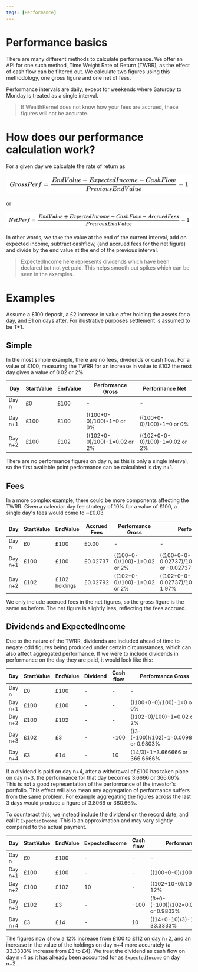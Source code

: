 ```yaml
---
tags: [Performance]
---
```


# Performance basics

There are many different methods to calculate performance. We offer an API for one such method, Time Weight Rate of Return (TWRR), as the effect of cash flow can be filtered out. We calculate two figures using this methodology, one gross figure and one net of fees. 

Performance intervals are daily, except for weekends where Saturday to Monday is treated as a single interval.

<!-- theme: warning -->
> If WealthKernel does not know how your fees are accrued, these figures will not be accurate.

# How does our performance calculation work?

For a given day we calculate the rate of return as 

<!--TODO: Could make this mermaid diagram when stoplight supports mermaid v10.9.0 https://mermaid.js.org/config/math.html -->

![grossperf.png](../../assets/images/grossperf.png)

or

![netperf.png](../../assets/images/netperf.png)

In other words, we take the value at the end of the current interval, add on expected income, subtract cashflow, (and accrued fees for the net figure) and divide by the end value at the end of the previous interval.

<!-- theme: info -->
> ExpectedIncome here represents dividends which have been declared but not yet paid. This helps smooth out spikes which can be seen in the examples.

# Examples

Assume a £100 deposit, a £2 increase in value after holding the assets for a day, and £1 on days after. For illustrative purposes settlement is assumed to be T+1.

## Simple

In the most simple example, there are no fees, dividends or cash flow. For a value of £100, measuring the TWRR for an increase in value to £102 the next day gives a value of 0.02 or 2%.

|Day|StartValue|EndValue|Performance Gross|Performance Net|
|--------|--------|--------|--------|--------|
|Day n|£0|£100|-|-|
|Day n+1|£100|£100|((100+0-0)/100)-1=0 or 0%|((100+0-0)/100)-1=0 or 0%|
|Day n+2|£100|£102|((102+0-0)/100)-1=0.02 or 2%|((102+0-0-0)/100)-1=0.02 or 2%|

There are no performance figures on day n, as this is only a single interval, so the first available point performance can be calculated is day n+1.

## Fees

In a more complex example, there could be more components affecting the TWRR. Given a calendar day fee strategy of 10% for a value of £100, a single day's fees would come to ~£0.03.

|Day|StartValue|EndValue|Accrued Fees|Performance Gross|Performance Net|
|--------|--------|--------|--------|--------|--------|
|Day n|£0|£100|£0.00|-|-|
|Day n+1|£100|£100|£0.02737|((100+0-0)/100)-1=0.02 or 2%|((100+0-0-0.02737)/100)-1=-0.0002737 or -0.02737%|
|Day n+2|£102|£102 holdings|£0.02792|((102+0-0)/100)-1=0.02 or 2%|((102+0-0-0.02737)/100)-1=0.0197 or 1.97%|

We only include accrued fees in the net figures, so the gross figure is the same as before. The net figure is slightly less, reflecting the fees accrued.

## Dividends and ExpectedIncome

Due to the nature of the TWRR, dividends are included ahead of time to negate odd figures being produced under certain circumstances, which can also affect aggregated performance. If we were to include dividends in performance on the day they are paid, it would look like this:

|Day|StartValue|EndValue|Dividend|Cash flow|Performance Gross
|--------|--------|--------|--------|--------|--------|
|Day n|£0|£100|-|-|-|
|Day n+1|£100|£100|-|-|((100+0-0)/100)-1=0 or 0%|
|Day n+2|£100|£102|-|-|((102-0)/100)-1=0.02 or 2%|
|Day n+3|£102|£3|-|-100|((3-(-100))/102)-1=0.009803 or 0.9803%|
|Day n+4|£3|£14|-|10|(14/3)-1=3.666666 or 366.6666%|

If a dividend is paid on day n+4, after a withdrawal of £100 has taken place on day n+3, the performance for that day becomes 3.6666 or 366.66%. This is not a good representation of the performance of the investor's portfolio. This effect will also mean any aggregation of performance suffers from the same problem. For example aggregating the figures across the last 3 days would produce a figure of 3.8066 or 380.66%.

To counteract this, we instead include the dividend on the record date, and call it `ExpectedIncome`. This is an approximation and may vary slightly compared to the actual payment.

|Day|StartValue|EndValue|ExpectedIncome|Cash flow|Performance Gross
|--------|--------|--------|--------|--------|--------|
|Day n|£0|£100|-|-|-|
|Day n+1|£100|£100|-|-|((100+0-0)/100)-1=0 or 0%|
|Day n+2|£100|£102|10|-|((102+10-0)/100)-1=0.12 or 12%|
|Day n+3|£102|£3|-|-100|(3+0-(-100))/102=0.009803921569 or 0.9803%|
|Day n+4|£3|£14|-|10|((14+0-10)/3)-1=0.333333 or 33.3333%|

The figures now show a 12% increase from £100 to £112 on day n+2, and an increase in the value of the holdings on day n+4 more accurately (a 33.3333% increase from £3 to £4). We treat the dividend as cash flow on day n+4 as it has already been accounted for as `ExpectedIncome` on day n+2.